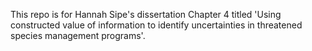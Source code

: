 This repo is for Hannah Sipe's dissertation Chapter 4 titled 'Using constructed value of information to identify uncertainties in threatened species management programs'.  



